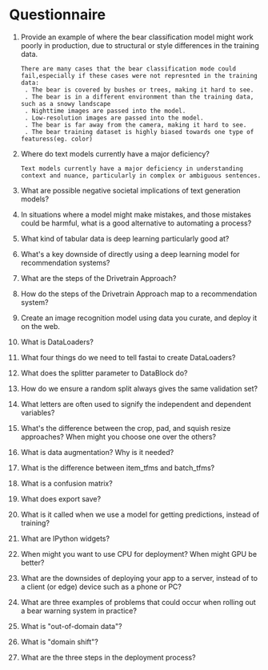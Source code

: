 # Questionnaire
1. Provide an example of where the bear classification model might work poorly in production, due to structural or style differences in the training data.
   ```
   There are many cases that the bear classification mode could fail,especially if these cases were not represnted in the training data:
    . The bear is covered by bushes or trees, making it hard to see.
    . The bear is in a different environment than the training data, such as a snowy landscape
    . Nighttime images are passed into the model.
    . Low-resolution images are passed into the model.
    . The bear is far away from the camera, making it hard to see.
    . The bear training dataset is highly biased towards one type of featuress(eg. color)
   ```
2. Where do text models currently have a major deficiency?
   ```
   Text models currently have a major deficiency in understanding context and nuance, particularly in complex or ambiguous sentences.
   ```   

4. What are possible negative societal implications of text generation models?
5. In situations where a model might make mistakes, and those mistakes could be harmful, what is a good alternative to automating a process?
6. What kind of tabular data is deep learning particularly good at?
7. What's a key downside of directly using a deep learning model for recommendation systems?
8. What are the steps of the Drivetrain Approach?
9. How do the steps of the Drivetrain Approach map to a recommendation system?
10. Create an image recognition model using data you curate, and deploy it on the web.
11. What is DataLoaders?
12. What four things do we need to tell fastai to create DataLoaders?
13. What does the splitter parameter to DataBlock do?
14. How do we ensure a random split always gives the same validation set?
15. What letters are often used to signify the independent and dependent variables?
16. What's the difference between the crop, pad, and squish resize approaches? When might you choose one over the others?
17. What is data augmentation? Why is it needed?
18. What is the difference between item_tfms and batch_tfms?
19. What is a confusion matrix?
20. What does export save?
21. What is it called when we use a model for getting predictions, instead of training?
22. What are IPython widgets?
23. When might you want to use CPU for deployment? When might GPU be better?
24. What are the downsides of deploying your app to a server, instead of to a client (or edge) device such as a phone or PC?
25. What are three examples of problems that could occur when rolling out a bear warning system in practice?
26. What is "out-of-domain data"?
27. What is "domain shift"?
28. What are the three steps in the deployment process?

